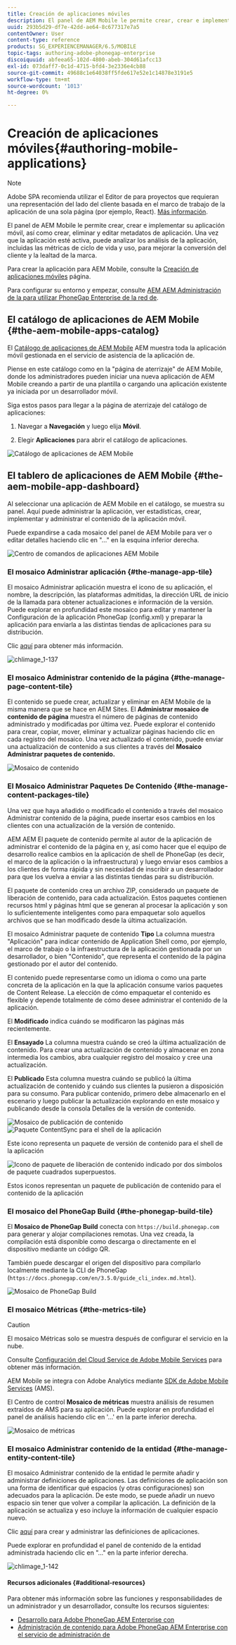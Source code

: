 ```yaml
---
title: Creación de aplicaciones móviles
description: El panel de AEM Mobile le permite crear, crear e implementar su aplicación móvil, así como crear, eliminar y editar metadatos de aplicación. Siga esta página para obtener más información.
uuid: 293b5d29-df7e-42dd-ae64-8c677317e7a5
contentOwner: User
content-type: reference
products: SG_EXPERIENCEMANAGER/6.5/MOBILE
topic-tags: authoring-adobe-phonegap-enterprise
discoiquuid: abfeea65-102d-4800-abeb-304d61afcc13
exl-id: 073daff7-0c1d-4715-bfd4-3e2336e4cb88
source-git-commit: 49688c1e64038ff5fde617e52e1c14878e3191e5
workflow-type: tm+mt
source-wordcount: '1013'
ht-degree: 0%

---
```


# Creación de aplicaciones móviles{#authoring-mobile-applications}

>[!NOTE]
>
>Adobe SPA recomienda utilizar el Editor de para proyectos que requieran una representación del lado del cliente basada en el marco de trabajo de la aplicación de una sola página (por ejemplo, React). [Más información](/help/sites-developing/spa-overview.md).

El panel de AEM Mobile le permite crear, crear e implementar su aplicación móvil, así como crear, eliminar y editar metadatos de aplicación. Una vez que la aplicación esté activa, puede analizar los análisis de la aplicación, incluidas las métricas de ciclo de vida y uso, para mejorar la conversión del cliente y la lealtad de la marca.

Para crear la aplicación para AEM Mobile, consulte la [Creación de aplicaciones móviles](/help/mobile/building-app-mobile-phonegap.md) página.

Para configurar su entorno y empezar, consulte [AEM AEM Administración de la para utilizar PhoneGap Enterprise de la red de](/help/mobile/administer-phonegap.md).

## El catálogo de aplicaciones de AEM Mobile {#the-aem-mobile-apps-catalog}

El [Catálogo de aplicaciones de AEM Mobile](http://localhost:4502/aem/apps.html/content/phonegap) AEM muestra toda la aplicación móvil gestionada en el servicio de asistencia de la aplicación de.

Piense en este catálogo como en la &quot;página de aterrizaje&quot; de AEM Mobile, donde los administradores pueden iniciar una nueva aplicación de AEM Mobile creando a partir de una plantilla o cargando una aplicación existente ya iniciada por un desarrollador móvil.

Siga estos pasos para llegar a la página de aterrizaje del catálogo de aplicaciones:

1. Navegar a **Navegación** y luego elija **Móvil**.

1. Elegir **Aplicaciones** para abrir el catálogo de aplicaciones.

![Catálogo de aplicaciones de AEM Mobile](assets/chlimage_1-135.png)

## El tablero de aplicaciones de AEM Mobile {#the-aem-mobile-app-dashboard}

Al seleccionar una aplicación de AEM Mobile en el catálogo, se muestra su panel. Aquí puede administrar la aplicación, ver estadísticas, crear, implementar y administrar el contenido de la aplicación móvil.

Puede expandirse a cada mosaico del panel de AEM Mobile para ver o editar detalles haciendo clic en &quot;...&quot; en la esquina inferior derecha.

![Centro de comandos de aplicaciones AEM Mobile](assets/chlimage_1-136.png)

### El mosaico Administrar aplicación {#the-manage-app-tile}

El mosaico Administrar aplicación muestra el icono de su aplicación, el nombre, la descripción, las plataformas admitidas, la dirección URL de inicio de la llamada para obtener actualizaciones e información de la versión. Puede explorar en profundidad este mosaico para editar y mantener la Configuración de la aplicación PhoneGap (config.xml) y preparar la aplicación para enviarla a las distintas tiendas de aplicaciones para su distribución.

Clic [aquí](/help/mobile/phonegap-app-details-tile.md) para obtener más información.

![chlimage_1-137](assets/chlimage_1-137.png)

### El mosaico Administrar contenido de la página {#the-manage-page-content-tile}

El contenido se puede crear, actualizar y eliminar en AEM Mobile de la misma manera que se hace en AEM Sites. El **Administrar mosaico de contenido de página** muestra el número de páginas de contenido administrado y modificadas por última vez. Puede explorar el contenido para crear, copiar, mover, eliminar y actualizar páginas haciendo clic en cada registro del mosaico. Una vez actualizado el contenido, puede enviar una actualización de contenido a sus clientes a través del **Mosaico Administrar paquetes de contenido.**

![Mosaico de contenido](assets/chlimage_1-138.png)

### El Mosaico Administrar Paquetes De Contenido {#the-manage-content-packages-tile}

Una vez que haya añadido o modificado el contenido a través del mosaico Administrar contenido de la página, puede insertar esos cambios en los clientes con una actualización de la versión de contenido.

AEM AEM El paquete de contenido permite al autor de la aplicación de administrar el contenido de la página en y, así como hacer que el equipo de desarrollo realice cambios en la aplicación de shell de PhoneGap (es decir, el marco de la aplicación o la infraestructura) y luego enviar esos cambios a los clientes de forma rápida y sin necesidad de inscribir a un desarrollador para que los vuelva a enviar a las distintas tiendas para su distribución.

El paquete de contenido crea un archivo ZIP, considerado un paquete de liberación de contenido, para cada actualización. Estos paquetes contienen recursos html y páginas html que se generan al procesar la aplicación y son lo suficientemente inteligentes como para empaquetar solo aquellos archivos que se han modificado desde la última actualización.

El mosaico Administrar paquete de contenido **Tipo** La columna muestra &quot;Aplicación&quot; para indicar contenido de Application Shell como, por ejemplo, el marco de trabajo o la infraestructura de la aplicación gestionada por un desarrollador, o bien &quot;Contenido&quot;, que representa el contenido de la página gestionado por el autor del contenido.

El contenido puede representarse como un idioma o como una parte concreta de la aplicación en la que la aplicación consume varios paquetes de Content Release. La elección de cómo empaquetar el contenido es flexible y depende totalmente de cómo desee administrar el contenido de la aplicación.

El **Modificado** indica cuándo se modificaron las páginas más recientemente.

El **Ensayado** La columna muestra cuándo se creó la última actualización de contenido. Para crear una actualización de contenido y almacenar en zona intermedia los cambios, abra cualquier registro del mosaico y cree una actualización.

El **Publicado** Esta columna muestra cuándo se publicó la última actualización de contenido y cuándo sus clientes la pusieron a disposición para su consumo. Para publicar contenido, primero debe almacenarlo en el escenario y luego publicar la actualización explorando en este mosaico y publicando desde la consola Detalles de la versión de contenido.

![Mosaico de publicación de contenido](assets/chlimage_1-139.png) ![Paquete ContentSync para el shell de la aplicación](do-not-localize/chlimage_1-5.png)

Este icono representa un paquete de versión de contenido para el shell de la aplicación

![Icono de paquete de liberación de contenido indicado por dos símbolos de paquete cuadrados superpuestos.](do-not-localize/chlimage_1-6.png)

Estos iconos representan un paquete de publicación de contenido para el contenido de la aplicación

### El mosaico del PhoneGap Build {#the-phonegap-build-tile}

El **Mosaico de PhoneGap Build** conecta con `https://build.phonegap.com` para generar y alojar compilaciones remotas. Una vez creada, la compilación está disponible como descarga o directamente en el dispositivo mediante un código QR.

También puede descargar el origen del dispositivo para compilarlo localmente mediante la CLI de PhoneGap (`https://docs.phonegap.com/en/3.5.0/guide_cli_index.md.html`).

![Mosaico de PhoneGap Build](assets/chlimage_1-140.png)

### El mosaico Métricas {#the-metrics-tile}

>[!CAUTION]
>
>El mosaico Métricas solo se muestra después de configurar el servicio en la nube.
>
>Consulte [Configuración del Cloud Service de Adobe Mobile Services](/help/mobile/configure-adobe-mobile-cloud-service.md) para obtener más información.

AEM Mobile se integra con Adobe Analytics mediante [SDK de Adobe Mobile Services](https://experienceleague.adobe.com/docs/mobile.html?lang=en) (AMS).

El Centro de control **Mosaico de métricas** muestra análisis de resumen extraídos de AMS para su aplicación. Puede explorar en profundidad el panel de análisis haciendo clic en &#39;...&#39; en la parte inferior derecha.

![Mosaico de métricas](assets/chlimage_1-141.png)

### El mosaico Administrar contenido de la entidad {#the-manage-entity-content-tile}

El mosaico Administrar contenido de la entidad le permite añadir y administrar definiciones de aplicaciones. Las definiciones de aplicación son una forma de identificar qué espacios (y otras configuraciones) son adecuados para la aplicación. De este modo, se puede añadir un nuevo espacio sin tener que volver a compilar la aplicación. La definición de la aplicación se actualiza y eso incluye la información de cualquier espacio nuevo.

Clic [aquí](/help/mobile/phonegap-app-definitions.md) para crear y administrar las definiciones de aplicaciones.

Puede explorar en profundidad el panel de contenido de la entidad administrada haciendo clic en &quot;...&quot; en la parte inferior derecha.

![chlimage_1-142](assets/chlimage_1-142.png)

#### Recursos adicionales {#additional-resources}

Para obtener más información sobre las funciones y responsabilidades de un administrador y un desarrollador, consulte los recursos siguientes:

* [Desarrollo para Adobe PhoneGap AEM Enterprise con](/help/mobile/developing-in-phonegap.md)
* [Administración de contenido para Adobe PhoneGap AEM Enterprise con el servicio de administración de](/help/mobile/administer-phonegap.md)
